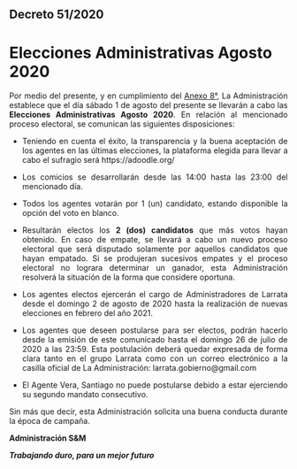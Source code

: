 ## Decreto 51/2020

# Elecciones Administrativas Agosto 2020

<p align="justify">
Por medio del presente, y en cumplimiento del <a href="https://github.com/matiasalbacetti/LarrataFiles/blob/master/Reglamento.md#anexo-8---primero-la-democracia">Anexo 8°</a>, La Administración establece que el día sábado 1 de agosto del presente se llevarán a cabo las <b>Elecciones Administrativas Agosto 2020</b>. En relación al mencionado proceso electoral, se comunican las siguientes disposiciones:
</p>

* <p align="justify">Teniendo en cuenta el éxito, la transparencia y la buena aceptación de los agentes en las últimas elecciones, la plataforma elegida para llevar a cabo el sufragio será https://adoodle.org/
* <p align="justify">Los comicios se desarrollarán desde las 14:00 hasta las 23:00 del mencionado día.
* <p align="justify">Todos los agentes votarán por 1 (un) candidato, estando disponible la opción del voto en blanco.
* <p align="justify">Resultarán electos los <b>2 (dos) candidatos</b> que más votos hayan obtenido. En caso de empate, se llevará a cabo un nuevo proceso electoral que será disputado solamente por aquellos candidatos que hayan empatado. Si se produjeran sucesivos empates y el proceso electoral no lograra determinar un ganador, esta Administración resolverá la situación de la forma que considere oportuna.  
* <p align="justify">Los agentes electos ejercerán el cargo de Administradores de Larrata desde el domingo 2 de agosto de 2020 hasta la realización de nuevas elecciones en febrero del año 2021.
* <p align="justify">Los agentes que deseen postularse para ser electos, podrán hacerlo desde la emisión de este comunicado hasta el domingo 26 de julio de 2020 a las 23:59. Esta postulación deberá quedar expresada de forma clara tanto en el grupo Larrata como con un correo electrónico a la casilla oficial de La Administración: larrata.gobierno@gmail.com
* <p align="justify">El Agente Vera, Santiago no puede postularse debido a estar ejerciendo su segundo mandato consecutivo.

<p align="justify">Sin más que decir, esta Administración solicita una buena conducta durante la época de campaña.

<b>Administración S&M<b>

<i>Trabajando duro, para un mejor futuro</i>
